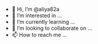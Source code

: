 - 👋 Hi, I’m @aliya82a
- 👀 I’m interested in ...
- 🌱 I’m currently learning ...
- 💞️ I’m looking to collaborate on ...
- 📫 How to reach me ...

<!---
aliya82a/aliya82a is a ✨ special ✨ repository because its `README.md` (this file) appears on your GitHub profile.
You can click the Preview link to take a look at your changes.
--->
